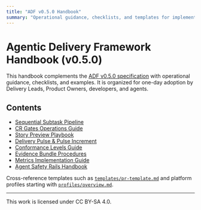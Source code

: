 ```yaml
---
title: "ADF v0.5.0 Handbook"
summary: "Operational guidance, checklists, and templates for implementing the Agentic Delivery Framework v0.5.0."
---
```


# Agentic Delivery Framework Handbook (v0.5.0)

This handbook complements the [ADF v0.5.0 specification](../specs/adf-spec-v0.5.0.md) with operational guidance, checklists, and examples. It is organized for one-day adoption by Delivery Leads, Product Owners, developers, and agents.

## Contents

- [Sequential Subtask Pipeline](ssp.md)
- [CR Gates Operations Guide](cr-gates.md)
- [Story Preview Playbook](story-preview.md)
- [Delivery Pulse & Pulse Increment](pulse-increment.md)
- [Conformance Levels Guide](conformance.md)
- [Evidence Bundle Procedures](evidence-bundle.md)
- [Metrics Implementation Guide](metrics.md)
- [Agent Safety Rails Handbook](safety-rails.md)

Cross-reference templates such as [`templates/pr-template.md`](../templates/pr-template.md) and platform profiles starting with [`profiles/overview.md`](../profiles/overview.md).

---

This work is licensed under CC BY-SA 4.0.
